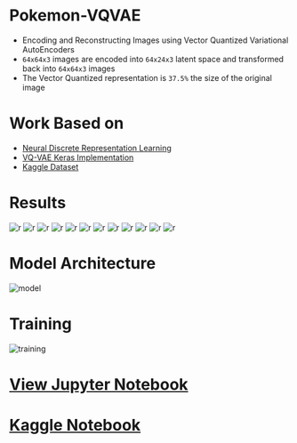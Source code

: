 # Pokemon-VQVAE
* Encoding and Reconstructing Images using Vector Quantized Variational AutoEncoders
* `64x64x3` images are encoded into `64x24x3` latent space and transformed back into `64x64x3` images
* The Vector Quantized representation is `37.5%` the size of the original image

# Work Based on
* [Neural Discrete Representation Learning](https://arxiv.org/abs/1711.00937)
* [VQ-VAE Keras Implementation](https://github.com/HenningBuhl/VQ-VAE_Keras_Implementation)
* [Kaggle Dataset](https://www.kaggle.com/brilja/pokemon-mugshots-from-super-mystery-dungeon)

# Results
![r](https://raw.githubusercontent.com/vee-upatising/Pokemon-VQVAE/master/results/label0.png)
![r](https://raw.githubusercontent.com/vee-upatising/Pokemon-VQVAE/master/results/label1.png)
![r](https://raw.githubusercontent.com/vee-upatising/Pokemon-VQVAE/master/results/image_2.png)
![r](https://raw.githubusercontent.com/vee-upatising/Pokemon-VQVAE/master/results/image_3.png)
![r](https://raw.githubusercontent.com/vee-upatising/Pokemon-VQVAE/master/results/image_4.png)
![r](https://raw.githubusercontent.com/vee-upatising/Pokemon-VQVAE/master/results/image_5.png)
![r](https://raw.githubusercontent.com/vee-upatising/Pokemon-VQVAE/master/results/image_6.png)
![r](https://raw.githubusercontent.com/vee-upatising/Pokemon-VQVAE/master/results/image_7.png)
![r](https://raw.githubusercontent.com/vee-upatising/Pokemon-VQVAE/master/results/image_8.png)
![r](https://raw.githubusercontent.com/vee-upatising/Pokemon-VQVAE/master/results/image_9.png)
![r](https://raw.githubusercontent.com/vee-upatising/Pokemon-VQVAE/master/results/image_0.png)
![r](https://raw.githubusercontent.com/vee-upatising/Pokemon-VQVAE/master/results/image_11.png)

# Model Architecture
![model](https://raw.githubusercontent.com/vee-upatising/Pokemon-VQVAE/master/model.JPG)

# Training
![training](https://raw.githubusercontent.com/vee-upatising/Pokemon-VQVAE/master/training.JPG)

# [View Jupyter Notebook](https://nbviewer.jupyter.org/github/vee-upatising/Pokemon-VQVAE/blob/master/VQVAE.ipynb)
# [Kaggle Notebook](https://www.kaggle.com/function9/vector-quantized-vaes-for-pokemon-images)

